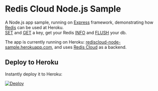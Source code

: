 # Redis Cloud Node.js Sample

A Node.js app sample, running on [Express](http://expressjs.com/) framework, demonstrating how [Redis](http://redis.io) can be used at Heroku.<br>
[SET](http://redis.io/commands/SET) and [GET](http://redis.io/commands/SET) a key, get your Redis [INFO](http://redis.io/commands/INFO) and [FLUSH](http://redis.io/commands/FLUSHDB) your db.

The app is currently running on Heroku: [rediscloud-node-sample.herokuapp.com](http://rediscloud-node-sample.herokuapp.com), and uses [Redis Cloud](https://addons.heroku.com/rediscloud) as a backend.

## Deploy to Heroku

Instantly deploy it to Heroku:

[![Deploy](https://www.herokucdn.com/deploy/button.png)](https://heroku.com/deploy?template=https://github.com/RedisLabs/rediscloud-node-sample)
